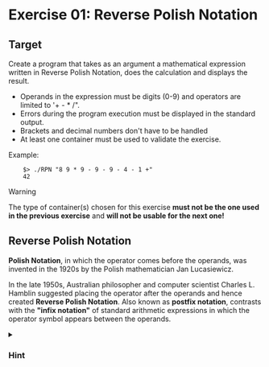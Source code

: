# Exercise 01: Reverse Polish Notation

## Target

Create a program that takes as an argument a mathematical expression written in Reverse Polish Notation, does the calculation and displays the result. 
- Operands in the expression must be digits (0-9) and operators are limited to '+ - * /". 
- Errors during the program execution must be displayed in the standard output.
- Brackets and decimal numbers don't have to be handled
- At least one container must be used to validate the exercise.

Example:
```
	$> ./RPN "8 9 * 9 - 9 - 9 - 4 - 1 +"
	42
```

> [!WARNING]
> The type of container(s) chosen for this exercise **must not be the one used in the previous exercise** and **will not be usable for the next one!**

## Reverse Polish Notation

**Polish Notation**, in which the operator comes before the operands, was invented in the 1920s by the Polish mathematician Jan Lucasiewicz.

In the late 1950s, Australian philosopher and computer scientist Charles L. Hamblin suggested placing the operator after the operands and hence created **Reverse Polish Notation**. Also known as **postfix notation**, contrasts with the **"infix notation"** of standard arithmetic expressions in which the operator symbol appears between the operands. 

<details>
<summary><h3> Hint </h3></summary>

The RPN calculation relies heavily on a stack-like behavior (LIFO – last in, first out), where operands are pushed onto a container, and two operands are popped for each operator encountered.

RPN can be conveniently evaluated using a stack structure. Reading the expression from left to right, the following operations are performed:

1. If a value appears next in the expression, **push** this value on to the stack.

2. If an operator appears next, **pop** two items from the top of the stack and **push** the result of the operation on to the stack.

</details>